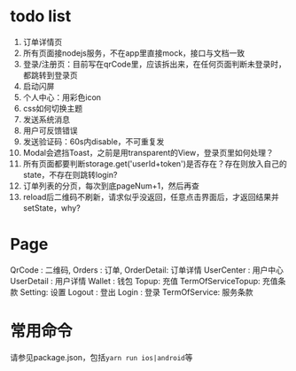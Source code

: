# todo list

1. 订单详情页
2. 所有页面接nodejs服务，不在app里直接mock，接口与文档一致
3. 登录/注册页：目前写在qrCode里，应该拆出来，在任何页面判断未登录时，都跳转到登录页
4. 启动闪屏
5. 个人中心：用彩色icon
6. css如何切换主题
7. 发送系统消息
8. 用户可反馈错误
9. 发送验证码：60s内disable，不可重复发
10. Modal会遮挡Toast，之前是用transparent的View，登录页里如何处理？
11. 所有页面都要判断storage.get('userId+token')是否存在？存在则放入自己的state，不存在则跳转login?
12. 订单列表的分页，每次到底pageNum+1，然后再查
13. reload后二维码不刷新，请求似乎没返回，任意点击界面后，才返回结果并setState，why?


# Page

QrCode : 二维码,
Orders : 订单,
  OrderDetail: 订单详情
UserCenter : 用户中心
  UserDetail : 用户详情
  Wallet : 钱包
  	Topup: 	充值
  		TermOfServiceTopup: 充值条款
  Setting: 设置
  Logout : 登出
Login : 登录
	TermOfService: 服务条款

# 常用命令

请参见package.json，包括`yarn run ios|android`等
